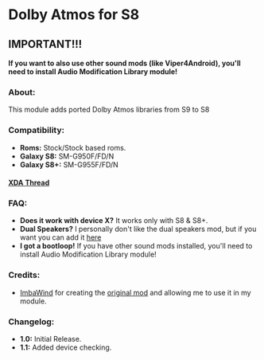 # Dolby Atmos for S8

## IMPORTANT!!!
**If you want to also use other sound mods (like Viper4Android), you'll need to install Audio Modification Library module!**

### About:
This module adds ported Dolby Atmos libraries from S9 to S8

### Compatibility:
 - **Roms:** Stock/Stock based roms.
 - **Galaxy S8:** SM-G950F/FD/N
 - **Galaxy S8+:** SM-G955F/FD/N
 
 #### [XDA Thread](https://forum.xda-developers.com/galaxy-s8/themes/module-dolby-atmos-s8-t3869236/post78206757#post78206757)
 
 ### FAQ:
 - **Does it work with device X?**
   It works only with S8 & S8+.
 - **Dual Speakers?**
   I personally don't like the dual speakers mod, but if you want you can add it [here](https://forum.xda-developers.com/galaxy-s8/themes/stereo-sound-output-mod-s8-s8-root-t3604613)
 - **I got a bootloop!**
   If you have other sound mods installed, you'll need to install Audio Modification Library module!
 
 ### Credits:
 - [ImbaWind](https://forum.xda-developers.com/member.php?u=4170211) for creating the [original mod](https://forum.xda-developers.com/galaxy-s8/themes/audio-dolby-atmos-s9-t3810359) and allowing me to use it in my module.
 
 
 ### Changelog:
 - **1.0:** Initial Release.
 - **1.1:** Added device checking.
